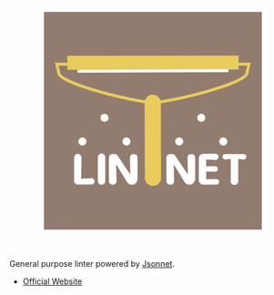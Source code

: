 
<p align="center" width="100%">
  <picture>
    <source media="(prefers-color-scheme: dark)" srcset="https://raw.githubusercontent.com/lintnet/logo/main/images/lintnet.png">
    <img src="https://raw.githubusercontent.com/lintnet/logo/main/images/lintnet.png" alt="logo" width="400">
  </picture>
</p>

#

General purpose linter powered by [Jsonnet](https://jsonnet.org/).

- [Official Website](https://lintnet.github.io/)
